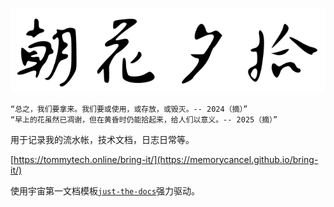 ![logo](assets/images/logo.svg)

```
“总之，我们要拿来。我们要或使用，或存放，或毁灭。-- 2024（摘）”
“早上的花虽然已凋谢，但在黄昏时仍能拾起来，给人们以意义。-- 2025（摘）”
```

用于记录我的流水帐，技术文档，日志日常等。

[https://tommytech.online/bring-it/](https://memorycancel.github.io/bring-it/)

使用宇宙第一文档模板[`just-the-docs`](https://just-the-docs.com/)强力驱动。
